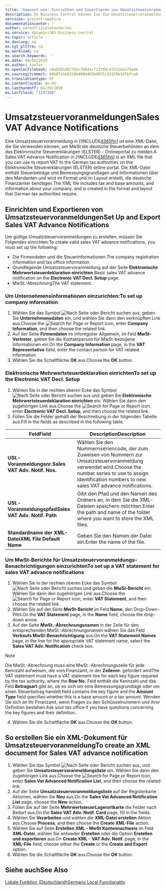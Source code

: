 ```yaml
---
title: 'Gewusst wie: Einrichten und Exportieren von Umsatzsteuervoranmeldungen'
description: In Business Central können Sie die Umsatzsteuervoranmeldungsdatei-Benachrichtigung elektronisch an das Portal übermitteln.
services: project-madeira
documentationcenter: ''
author: sorenfriisalexandersen
ms.service: dynamics365-business-central
ms.topic: article
ms.devlang: na
ms.tgt_pltfrm: na
ms.workload: na
ms.search.keywords: ''
ms.date: 04/01/2019
ms.author: soalex
ms.openlocfilehash: c8ab581d62781c760dacf12799c47e11daa7de46
ms.sourcegitcommit: 60b87e5eb32bb408dd65b9855c29159b1dfbfca8
ms.translationtype: HT
ms.contentlocale: de-DE
ms.lasthandoff: 04/29/2019
ms.locfileid: "1247300"
---
```

# <a name="sales-vat-advance-notifications"></a><span data-ttu-id="cd76e-103">Umsatzsteuervoranmeldungen</span><span class="sxs-lookup"><span data-stu-id="cd76e-103">Sales VAT Advance Notifications</span></span>  
<span data-ttu-id="cd76e-104">Eine Umsatzsteuervoranmeldung in [!INCLUDE[d365fin](../../includes/d365fin_md.md)] ist eine XML-Datei, die Sie verwenden können, um MwSt die deutsche Steuerbehörden an dem das Elektronische Steuererklärungen (ELSTER) - Onlineportal zu melden.</span><span class="sxs-lookup"><span data-stu-id="cd76e-104">A Sales VAT Advance Notification in [!INCLUDE[d365fin](../../includes/d365fin_md.md)] is an XML file that you can use to report VAT to the German tax authorities on the Elektronische Steuererklärungen (ELSTER) online portal.</span></span> <span data-ttu-id="cd76e-105">Die XML-Datei enthält Steuerbeträge und Bemessungsgrundlagen und Informationen über den Mandanten und wird im Format und im Layout erstellt, die deutsche Finanzämter benötigen.</span><span class="sxs-lookup"><span data-stu-id="cd76e-105">The XML file includes tax and base amounts, and information about your company, and is created in the format and layout that German tax authorities require.</span></span>    

## <a name="set-up-and-export-sales-vat-advance-notifications"></a><span data-ttu-id="cd76e-106">Einrichten und Exportieren von Umsatzsteuervoranmeldungen</span><span class="sxs-lookup"><span data-stu-id="cd76e-106">Set Up and Export Sales VAT Advance Notifications</span></span>
<span data-ttu-id="cd76e-107">Um gültige Umsatzsteuervoranmeldungen zu erstellen, müssen Sie Folgendes einrichten:</span><span class="sxs-lookup"><span data-stu-id="cd76e-107">To create valid sales VAT advance notifications, you must set up the following:</span></span>  

- <span data-ttu-id="cd76e-108">Die Firmendaten und die Steuerinformationen.</span><span class="sxs-lookup"><span data-stu-id="cd76e-108">The company registration information and tax office information.</span></span>  
- <span data-ttu-id="cd76e-109">Grundlegende Umsatzsteuervoranmeldung auf der Seite **Elektronische Mehrwertsteuerdeklaration einrichten**.</span><span class="sxs-lookup"><span data-stu-id="cd76e-109">Basic sales VAT advance notification on the **Electronic VAT Decl. Setup** page.</span></span> 
- <span data-ttu-id="cd76e-110">MwSt.-Abrechnung</span><span class="sxs-lookup"><span data-stu-id="cd76e-110">The VAT statement.</span></span>  

### <a name="to-set-up-company-information"></a><span data-ttu-id="cd76e-111">Um Unternehmensinformationen einzurichten:</span><span class="sxs-lookup"><span data-stu-id="cd76e-111">To set up company information</span></span>  
1. <span data-ttu-id="cd76e-112">Wählen Sie das Symbol ![Nach Seite oder Bericht suchen](../../media/ui-search/search_small.png "Symbol \"Nach Seite oder Bericht suchen\"") aus, geben Sie **Unternehmensdaten** ein, und wählen Sie dann den verknüpften Link aus.</span><span class="sxs-lookup"><span data-stu-id="cd76e-112">Choose the ![Search for Page or Report](../../media/ui-search/search_small.png "Search for Page or Report icon") icon, enter **Company Information**, and then choose the related link.</span></span>  
2. <span data-ttu-id="cd76e-113">Auf der Seite **Firmendaten** im Inforegister Allgemein, im Feld **MwSt-Vertreter**, geben Sie die Kontaktperson für MwSt-bezogene Informationen ein.</span><span class="sxs-lookup"><span data-stu-id="cd76e-113">On the **Company Information** page, in the **VAT Representative** field, enter the contact person for VAT related information.</span></span>  
3. <span data-ttu-id="cd76e-114">Wählen Sie die Schaltfläche **OK** aus.</span><span class="sxs-lookup"><span data-stu-id="cd76e-114">Choose the **OK** button.</span></span>  

### <a name="to-set-up-the-electronic-vat-decl-setup"></a><span data-ttu-id="cd76e-115">Elektronische Mehrwertsteuerdeklaration einrichten</span><span class="sxs-lookup"><span data-stu-id="cd76e-115">To set up the Electronic VAT Decl. Setup</span></span>
1. <span data-ttu-id="cd76e-116">Wählen Sie in der rechten oberen Ecke das Symbol ![Nach Seite oder Bericht suchen](../../media/ui-search/search_small.png "Nach Seite oder Bericht suchen") aus und geben Sie **Elektronische Mehrwertsteuerdeklaration einrichten** ein. Wählen Sie dann den zugehörigen Link aus.</span><span class="sxs-lookup"><span data-stu-id="cd76e-116">Choose the ![Search for Page or Report](../../media/ui-search/search_small.png "Search for Page or Report icon") icon, enter **Electronic VAT Decl. Setup**, and then choose the related link.</span></span>
2. <span data-ttu-id="cd76e-117">Füllen Sie die Felder gemäß der Beschreibung in der folgenden Tabelle aus.</span><span class="sxs-lookup"><span data-stu-id="cd76e-117">Fill in the fields as described in the following table.</span></span>

|<span data-ttu-id="cd76e-118">Feld</span><span class="sxs-lookup"><span data-stu-id="cd76e-118">Field</span></span>|<span data-ttu-id="cd76e-119">Description</span><span class="sxs-lookup"><span data-stu-id="cd76e-119">Description</span></span>|
|-----|-----|
|<span data-ttu-id="cd76e-120">**USt.-Voranmeldungsnr.**</span><span class="sxs-lookup"><span data-stu-id="cd76e-120">**Sales VAT Adv. Notif. Nos.**</span></span>|<span data-ttu-id="cd76e-121">Wählen Sie den Nummernseriencode, der zum Zuweisen von Nummern zur Umsatzsteuervoranmeldung verwendet wird.</span><span class="sxs-lookup"><span data-stu-id="cd76e-121">Choose the number series to use to assign identification numbers to new sales VAT advance notifications.</span></span>|
|<span data-ttu-id="cd76e-122">**USt.-Voranmeldungspfad**</span><span class="sxs-lookup"><span data-stu-id="cd76e-122">**Sales VAT Adv. Notif. Path**</span></span>|<span data-ttu-id="cd76e-123">Gibt den Pfad und den Namen des Ordners an, in dem Sie die XML-Dateien speichern möchten.</span><span class="sxs-lookup"><span data-stu-id="cd76e-123">Enter the path and name of the folder where you want to store the XML files.</span></span>|
|<span data-ttu-id="cd76e-124">**Standardname der XML-Datei**</span><span class="sxs-lookup"><span data-stu-id="cd76e-124">**XML File Default Name**</span></span>|<span data-ttu-id="cd76e-125">Geben Sie den Namen der Datei ein.</span><span class="sxs-lookup"><span data-stu-id="cd76e-125">Enter the name of the file.</span></span>|

### <a name="to-set-up-a-vat-statement-for-sales-vat-advance-notifications"></a><span data-ttu-id="cd76e-126">Um MwSt-Berichte für Umsatzsteuervoranmeldungs-Benachrichtigungen einzurichten</span><span class="sxs-lookup"><span data-stu-id="cd76e-126">To set up a VAT statement for sales VAT advance notifications</span></span>  
1.  <span data-ttu-id="cd76e-127">Wählen Sie in der rechten oberen Ecke das Symbol ![Nach Seite oder Bericht suchen](../../media/ui-search/search_small.png "Nach Seite oder Bericht suchen") und geben die **MwSt-Bericht** ein. Wählen Sie dann den zugehörigen Link aus.</span><span class="sxs-lookup"><span data-stu-id="cd76e-127">Choose the ![Search for Page or Report](../../media/ui-search/search_small.png "Search for Page or Report icon") icon, enter **VAT Statement**, and then choose the related link.</span></span>  
2.  <span data-ttu-id="cd76e-128">Wählen Sie auf der Seite **MwSt-Bericht** im Feld **Name**, den Drop-Down-Pfeil.</span><span class="sxs-lookup"><span data-stu-id="cd76e-128">On the **VAT Statement** page, in the **Name** field, choose the drop-down arrow.</span></span>  
3.  <span data-ttu-id="cd76e-129">Auf der Seite **MwSt.-Abrechnungsnamen** in der Zeile für den entsprechenden MwSt.-Abrechnungsnamen wählen Sie das Feld **Verkaufs MwSt-Benachrichtigung** aus.</span><span class="sxs-lookup"><span data-stu-id="cd76e-129">On the **VAT Statement Names** page, in the line for the appropriate VAT statement name, select the **Sales VAT Adv. Notification** check box.</span></span> 

> [!NOTE]  
 >  <span data-ttu-id="cd76e-130">Die MwSt.-Abrechnung muss eine MwSt.-Abrechnungszeile für jede Kennzahl aufweisen, die vom Finanzamt, in der **Zeilennr.** gefordert wird</span><span class="sxs-lookup"><span data-stu-id="cd76e-130">The VAT statement must have a VAT statement line for each key figure required by the tax authority, where the **Row No.**</span></span> <span data-ttu-id="cd76e-131">Feld enthält die Kennzahl und das Feld **Betragsart** gibt an, ob es sich um eine Bemessungsgrundlage oder um einen Steuerbetrag handelt.</span><span class="sxs-lookup"><span data-stu-id="cd76e-131">field contains the key figure and the **Amount Type** field specifies whether this is a base amount or a tax amount.</span></span> <span data-ttu-id="cd76e-132">Wenden Sie sich an Ihr Finanzamt, wenn Fragen zu den Schlüsselnummern und ihrer Definition bestehen.</span><span class="sxs-lookup"><span data-stu-id="cd76e-132">Ask your tax office if you have questions concerning the key figures and their definition.</span></span> 

4. <span data-ttu-id="cd76e-133">Wählen Sie die Schaltfläche **OK** aus.</span><span class="sxs-lookup"><span data-stu-id="cd76e-133">Choose the **OK** button.</span></span>  

## <a name="to-create-an-xml-document-for-sales-vat-advance-notification"></a><span data-ttu-id="cd76e-134">So erstellen Sie ein XML-Dokument für Umsatzsteuervoranmeldung</span><span class="sxs-lookup"><span data-stu-id="cd76e-134">To create an XML document for Sales VAT advance notification</span></span>  
1. <span data-ttu-id="cd76e-135">Wählen Sie das Symbol ![Nach Seite oder Bericht suchen](../../media/ui-search/search_small.png "Symbol „Nach Seite oder Bericht suchen”") aus, und geben Sie **Umsatzsteuervoranmeldungsliste** ein. Wählen Sie dann den zugehörigen Link aus.</span><span class="sxs-lookup"><span data-stu-id="cd76e-135">Choose the ![Search for Page or Report](../../media/ui-search/search_small.png "Search for Page or Report icon") icon, enter **Sales Vat Advanced Notification List**, and then choose the related link.</span></span>  
2. <span data-ttu-id="cd76e-136">Auf der Seite **Umsatzsteuervoranmeldungsliste** auf der Registerkarte Aktionen, wählen Sie **Neu** aus.</span><span class="sxs-lookup"><span data-stu-id="cd76e-136">On the **Sales Vat Advanced Notification List** page, choose the **New** action.</span></span>  
3. <span data-ttu-id="cd76e-137">Füllen Sie auf der Seite **MehrwertsteuerLagerortkarte** die Felder nach Bedarf aus.</span><span class="sxs-lookup"><span data-stu-id="cd76e-137">On the **Sales VAT Adv. Notif. Card** page, fill in the fields.</span></span>
4. <span data-ttu-id="cd76e-138">Wählen Sie **Verarbeiten** und wählen die **XML-Datei erstellen** Aktion aus.</span><span class="sxs-lookup"><span data-stu-id="cd76e-138">Choose **Process**, and then choose the **Create XML-File** action.</span></span>  
5. <span data-ttu-id="cd76e-139">Wählen Sie auf Seite **Erstellen XML - MwSt Kontennachweis** im Feld **XML-Datei**, wählen Sie entweder **Erstellen** oder die Option **Erstellen und exportieren** aus.</span><span class="sxs-lookup"><span data-stu-id="cd76e-139">On **Create XML - VAT Adv. Notif.** page, in the **XML-File** field, choose either the **Create** or the **Create and Export** option.</span></span>  
6. <span data-ttu-id="cd76e-140">Wählen Sie die Schaltfläche **OK** aus.</span><span class="sxs-lookup"><span data-stu-id="cd76e-140">Choose the **OK** button.</span></span>  

## <a name="see-also"></a><span data-ttu-id="cd76e-141">Siehe auch</span><span class="sxs-lookup"><span data-stu-id="cd76e-141">See Also</span></span>
[<span data-ttu-id="cd76e-142">Lokale Funktion (Deutschland)</span><span class="sxs-lookup"><span data-stu-id="cd76e-142">Germany Local Functionality</span></span>](germany-local-functionality.md)